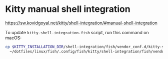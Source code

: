 # Kitty manual shell integration

https://sw.kovidgoyal.net/kitty/shell-integration/#manual-shell-integration

To update `kitty-shell-integration.fish` script, run this command on macOS:

```bash
cp $KITTY_INSTALLATION_DIR/shell-integration/fish/vendor_conf.d/kitty-shell-integration.fish \
  ~/dotfiles/linux/fish/.config/fish/kitty/shell-integration/fish/vendor_conf.d/
```
